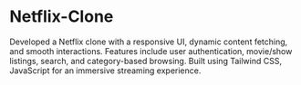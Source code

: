 # Netflix-Clone
Developed a Netflix clone with a responsive UI, dynamic content fetching, and smooth interactions. Features include user authentication, movie/show listings, search, and category-based browsing. Built using Tailwind CSS, JavaScript for an immersive streaming experience.

